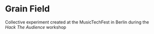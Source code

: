 # Grain Field

Collective experiment created at the MusicTechFest in Berlin during the _Hack The Audience_ workshop
